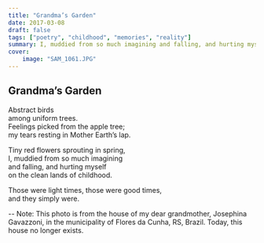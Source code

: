 ```yaml
---
title: "Grandma’s Garden"
date: 2017-03-08
draft: false
tags: ["poetry", "childhood", "memories", "reality"]
summary: I, muddied from so much imagining and falling, and hurting myself on the clean lands of childhood."
cover:
    image: "SAM_1061.JPG"
---
```


## Grandma’s Garden

Abstract birds<br>
among uniform trees.<br>
Feelings picked from the apple tree;<br>
my tears resting in Mother Earth’s lap.<br>

Tiny red flowers sprouting in spring,<br>
I, muddied from so much imagining <br>
and falling, and hurting myself<br>
on the clean lands of childhood.<br>

Those were light times, those were good times,<br>
and they simply were.

--
Note: This photo is from the house of my dear grandmother, Josephina Gavazzoni, in the municipality of Flores da Cunha, RS, Brazil. Today, this house no longer exists.



